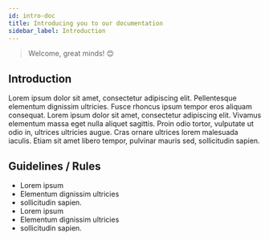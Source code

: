 ```yaml
---
id: intro-doc
title: Introducing you to our documentation
sidebar_label: Introduction
---
```


> Welcome, great minds! 😊

## Introduction 

Lorem ipsum dolor sit amet, consectetur adipiscing elit. Pellentesque elementum dignissim ultricies. Fusce rhoncus ipsum tempor eros aliquam consequat. Lorem ipsum dolor sit amet, consectetur adipiscing elit. Vivamus elementum massa eget nulla aliquet sagittis. Proin odio tortor, vulputate ut odio in, ultrices ultricies augue. Cras ornare ultrices lorem malesuada iaculis. Etiam sit amet libero tempor, pulvinar mauris sed, sollicitudin sapien.

## Guidelines / Rules

- Lorem ipsum
- Elementum dignissim ultricies
- sollicitudin sapien.
- Lorem ipsum
- Elementum dignissim ultricies
- sollicitudin sapien.